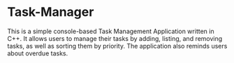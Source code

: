 # Task-Manager
This is a simple console-based Task Management Application written in C++. It allows users to manage their tasks by adding, listing, and removing tasks, as well as sorting them by priority. The application also reminds users about overdue tasks.

